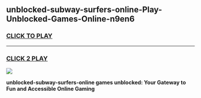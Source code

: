 
## unblocked-subway-surfers-online-Play-Unblocked-Games-Online-n9en6
<h3>
<a href="https://premium76.site?title=unblocked-subway-surfers-online&ref=25A">CLICK TO PLAY</a></h3>
<hr>

<h3>
<a href="https://premium76.site?title=unblocked-subway-surfers-online&ref=25A">CLICK 2 PLAY</a>
  
</h3>

<a href="https://premium76.site?title=unblocked-subway-surfers-online&ref=25A"><img src="https://clearcache.store/games.png"></a>


**unblocked-subway-surfers-online games unblocked: Your Gateway to Fun and Accessible Online Gaming**
